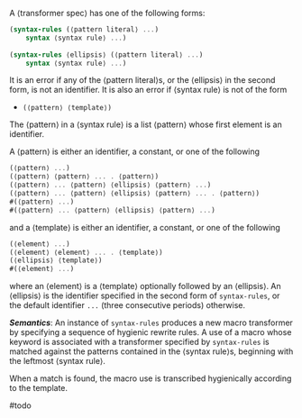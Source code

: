A ⟨transformer spec⟩ has one of the following forms:

``` scheme
(syntax-rules (⟨pattern literal⟩ ...) 
	syntax ⟨syntax rule⟩ ...) 
  
(syntax-rules ⟨ellipsis⟩ (⟨pattern literal⟩ ...) 
	syntax ⟨syntax rule⟩ ...)
```

It is an error if any of the ⟨pattern literal⟩s, or the ⟨ellipsis⟩ in the second form, is not an identifier. It is also an error if ⟨syntax rule⟩ is not of the form

* `(⟨pattern⟩ ⟨template⟩)`

The ⟨pattern⟩ in a ⟨syntax rule⟩ is a list ⟨pattern⟩ whose first element is an identifier.

A ⟨pattern⟩ is either an identifier, a constant, or one of the following

``` scheme
(⟨pattern⟩ ...) 
(⟨pattern⟩ ⟨pattern⟩ ... . ⟨pattern⟩)
(⟨pattern⟩ ... ⟨pattern⟩ ⟨ellipsis⟩ ⟨pattern⟩ ...) 
(⟨pattern⟩ ... ⟨pattern⟩ ⟨ellipsis⟩ ⟨pattern⟩ ... . ⟨pattern⟩) 
#(⟨pattern⟩ ...) 
#(⟨pattern⟩ ... ⟨pattern⟩ ⟨ellipsis⟩ ⟨pattern⟩ ...)
```

and a ⟨template⟩ is either an identifier, a constant, or one of the following

``` scheme
(⟨element⟩ ...) 
(⟨element⟩ ⟨element⟩ ... . ⟨template⟩) 
(⟨ellipsis⟩ ⟨template⟩) 
#(⟨element⟩ ...)
```

where an ⟨element⟩ is a ⟨template⟩ optionally followed by an ⟨ellipsis⟩. An ⟨ellipsis⟩ is the identifier specified in the second form of `syntax-rules`, or the default identifier `...` (three consecutive periods) otherwise.

***Semantics***: An instance of `syntax-rules` produces a new macro transformer by specifying a sequence of hygienic rewrite rules. A use of a macro whose keyword is associated with a transformer specified by `syntax-rules` is matched against the patterns contained in the ⟨syntax rule⟩s, beginning with the leftmost ⟨syntax rule⟩. 

When a match is found, the macro use is transcribed hygienically according to the template.



#todo 
